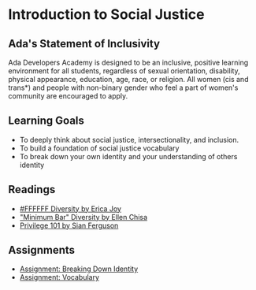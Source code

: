 # Introduction to Social Justice

## Ada's Statement of Inclusivity
Ada Developers Academy is designed to be an inclusive, positive learning environment for all students, regardless of sexual orientation, disability, physical appearance, education, age, race, or religion. All women (cis and trans*) and people with non-binary gender who feel a part of women's community are encouraged to apply.

## Learning Goals
* To deeply think about social justice, intersectionality, and inclusion.
* To build a foundation of social justice vocabulary
* To break down your own identity and your understanding of others identity

## Readings
* [#FFFFFF Diversity by Erica Joy](https://medium.com/this-is-hard/ffffff-diversity-1bd2b3421e8a#.os3cox669)
* ["Minimum Bar" Diversity by Ellen Chisa](https://medium.com/@ellenchisa/minimum-bar-diversity-2b8342428de4#.uc9lmzczn)
* [Privilege 101 by Sian Ferguson](http://everydayfeminism.com/2014/09/what-is-privilege/)

## Assignments
* [Assignment: Breaking Down Identity](assignments/breaking-down-identity.md)
* [Assignment: Vocabulary](assignments/vocab.md)